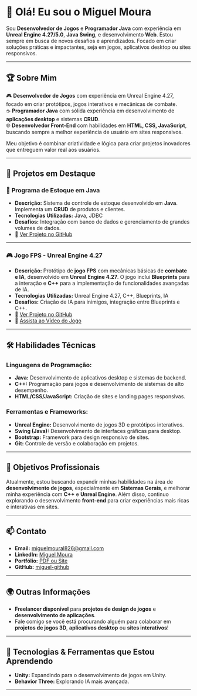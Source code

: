# 👋 Olá! Eu sou o Miguel Moura

Sou **Desenvolvedor de Jogos** e **Programador Java** com experiência em **Unreal Engine 4.27/5.0**, **Java Swing**, e desenvolvimento **Web**. Estou sempre em busca de novos desafios e aprendizados. Focado em criar soluções práticas e impactantes, seja em jogos, aplicativos desktop ou sites responsivos.

---

## 🏆 **Sobre Mim**

🎮 **Desenvolvedor de Jogos** com experiência em Unreal Engine 4.27, focado em criar protótipos, jogos interativos e mecânicas de combate.  
☕ **Programador Java** com sólida experiência em desenvolvimento de **aplicações desktop** e sistemas **CRUD**.  
🌐 **Desenvolvedor Front-End** com habilidades em **HTML, CSS, JavaScript**, buscando sempre a melhor experiência de usuário em sites responsivos.

Meu objetivo é combinar criatividade e lógica para criar projetos inovadores que entreguem valor real aos usuários.

---

## 💼 **Projetos em Destaque**

### 🧮 **Programa de Estoque em Java**
- **Descrição:** Sistema de controle de estoque desenvolvido em **Java**. Implementa um **CRUD** de produtos e clientes.
- **Tecnologias Utilizadas:** Java, JDBC
- **Desafios:** Integração com banco de dados e gerenciamento de grandes volumes de dados.
- 🔗 [Ver Projeto no GitHub](https://github.com/miguelpzks/Controle-de-Estoque)

---

### 🎮 **Jogo FPS - Unreal Engine 4.27**
- **Descrição:** Protótipo de **jogo FPS** com mecânicas básicas de **combate e IA**, desenvolvido em **Unreal Engine 4.27**. O jogo inclui **Blueprints** para a interação e **C++** para a implementação de funcionalidades avançadas de IA.
- **Tecnologias Utilizadas:** Unreal Engine 4.27, C++, Blueprints, IA
- **Desafios:** Criação de IA para inimigos, integração entre Blueprints e C++.
- 🔗 [Ver Projeto no GitHub](#)
- 🎥 [Assista ao Vídeo do Jogo](#)

---

## 🛠 **Habilidades Técnicas**

### **Linguagens de Programação:**
- **Java:** Desenvolvimento de aplicativos desktop e sistemas de backend.
- **C++:** Programação para jogos e desenvolvimento de sistemas de alto desempenho.
- **HTML/CSS/JavaScript:** Criação de sites e landing pages responsivas.
  
### **Ferramentas e Frameworks:**
- **Unreal Engine:** Desenvolvimento de jogos 3D e protótipos interativos.
- **Swing (Java):** Desenvolvimento de interfaces gráficas para desktop.
- **Bootstrap:** Framework para design responsivo de sites.
- **Git:** Controle de versão e colaboração em projetos.

---

## 🎯 **Objetivos Profissionais**
Atualmente, estou buscando expandir minhas habilidades na área de **desenvolvimento de jogos**, especialmente em **Sistemas Gerais**, e melhorar minha experiência com **C++** e **Unreal Engine**. Além disso, continuo explorando o desenvolvimento **front-end** para criar experiências mais ricas e interativas em sites.

---

## 📫 **Contato**

- **Email:** [miguelmoural826@gmail.com](miguelmoural826@gmail.com)
- **LinkedIn:** [Miguel Moura](https://www.linkedin.com/in/miguel-moura-24b043266/)
- **Portfólio:** [PDF ou Site](#)
- **GitHub:** [miguel-github](https://github.com/miguelpzks)

---

## 🌍 **Outras Informações**
- **Freelancer disponível** para **projetos de design de jogos** e **desenvolvimento de aplicações**.
- Fale comigo se você está procurando alguém para colaborar em **projetos de jogos 3D**, **aplicativos desktop** ou **sites interativos**!

---

## 🚀 **Tecnologias & Ferramentas que Estou Aprendendo**
- **Unity:** Expandindo para o desenvolvimento de jogos em Unity.
- **Behavior Three:** Explorando IA mais avançada.

---


